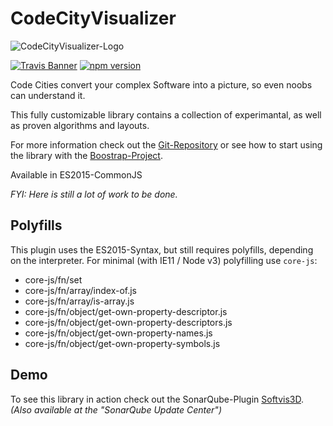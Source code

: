 # CodeCityVisualizer
![CodeCityVisualizer-Logo][logo-image]

[![Travis Banner][travis-banner]][travis-link]
[![npm version](https://badge.fury.io/js/codecity-visualizer.svg)](https://badge.fury.io/js/codecity-visualizer)

Code Cities convert your complex Software into a picture, so even noobs can understand it.

This fully customizable library contains a collection of experimantal, as well as proven algorithms and layouts.

For more information check out the [Git-Repository][git-project] or see how to start using the library with the [Boostrap-Project][boot-project].

Available in ES2015-CommonJS

_FYI: Here is still a lot of work to be done._

## Polyfills
This plugin uses the ES2015-Syntax, but still requires polyfills, depending on the interpreter. For minimal (with IE11 / Node v3) polyfilling use `core-js`:
 * core-js/fn/set
 * core-js/fn/array/index-of.js
 * core-js/fn/array/is-array.js
 * core-js/fn/object/get-own-property-descriptor.js
 * core-js/fn/object/get-own-property-descriptors.js
 * core-js/fn/object/get-own-property-names.js
 * core-js/fn/object/get-own-property-symbols.js

## Demo
To see this library in action check out the SonarQube-Plugin [Softvis3D][softvis3d].<br /> _(Also available at the "SonarQube Update Center")_

[//]: #
  [travis-banner]: https://travis-ci.org/Ungolianth/codecity-visualizer.svg?branch=master
  [travis-link]: https://travis-ci.org/Ungolianth/codecity-visualizer/branches
  [npm-banner]: https://badge.fury.io/js/codecity-visualizer.svg
  [npm-link]: https://www.npmjs.com/package/codecity-visualizer
  [logo-image]: https://raw.githubusercontent.com/Ungolianth/codecity-visualizer/master/ccv.png "CCV-Logo"
  [git-project]: http://git.ungolianth.de/ungolianth/codecity-visualizer.git
  [boot-project]: http://git.ungolianth.de/ungolianth/ccv-bootstrap.git
  [softvis3d]: http://softvis3d.com/